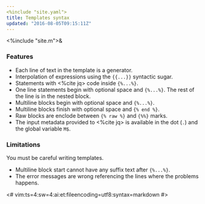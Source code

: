 ```yaml
---
<%include "site.yaml">
title: Templates syntax
updated: "2016-08-05T09:15:11Z"
---
```


<%include "site.m">&

### Features

* Each line of text in the template is a generator.
* Interpolation of expressions using the `{{...}}` syntactic sugar.
* Statements with <%cite jq> code inside `{%...%}`.
* One line statements begin with optional space and `{%...%}`. The rest of the
  line is in the nested block.
* Multiline blocks begin with optional space and `{%...%}`.
* Multiline blocks finish with optional space and `{% end %}`.
* Raw blocks are enclode between `{% raw %}` and `{%%}` marks.
* The input metadata provided to <%cite jq> is available in the dot (`.`) and the global variable `M$`.

### Limitations

You must be careful writing templates.

* Multiline block start cannot have any suffix text after `{%...%}`.
* The error messages are wrong referencing the lines where the problems happens.

<#
vim:ts=4:sw=4:ai:et:fileencoding=utf8:syntax=markdown
#>
